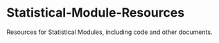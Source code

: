 # Statistical-Module-Resources
Resources for Statistical Modules, including code and other documents.
